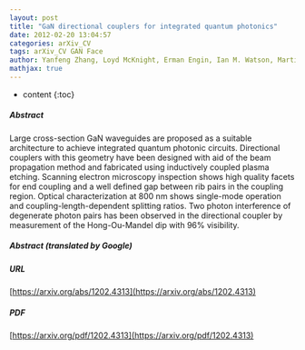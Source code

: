 ```yaml
---
layout: post
title: "GaN directional couplers for integrated quantum photonics"
date: 2012-02-20 13:04:57
categories: arXiv_CV
tags: arXiv_CV GAN Face
author: Yanfeng Zhang, Loyd McKnight, Erman Engin, Ian M. Watson, Martin J. Cryan, Erdan Gu, Mark G. Thompson, Stephane Calvez, Jeremy L. O'Brien, Martin D. Dawson
mathjax: true
---
```


* content
{:toc}

##### Abstract
Large cross-section GaN waveguides are proposed as a suitable architecture to achieve integrated quantum photonic circuits. Directional couplers with this geometry have been designed with aid of the beam propagation method and fabricated using inductively coupled plasma etching. Scanning electron microscopy inspection shows high quality facets for end coupling and a well defined gap between rib pairs in the coupling region. Optical characterization at 800 nm shows single-mode operation and coupling-length-dependent splitting ratios. Two photon interference of degenerate photon pairs has been observed in the directional coupler by measurement of the Hong-Ou-Mandel dip with 96% visibility.

##### Abstract (translated by Google)


##### URL
[https://arxiv.org/abs/1202.4313](https://arxiv.org/abs/1202.4313)

##### PDF
[https://arxiv.org/pdf/1202.4313](https://arxiv.org/pdf/1202.4313)

